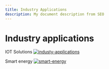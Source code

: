 ```yaml
---
title: Industry Applications
description: My document description from SEO
---
```


# Industry applications

IOT Solutions
[![industy-applications](/img/participate/use-cases/industrial-iot.png)](/img/participate/use-cases/industrial-iot.png)

Smart energy
[![smart-energy](/img/participate/use-cases/smart-energy.png)](/img/participate/use-cases/smart-energy.png)
